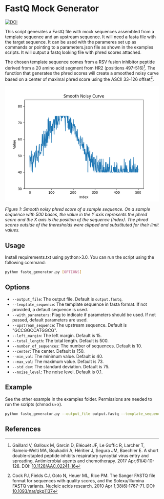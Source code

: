 # FastQ Mock Generator
<a href="https://zenodo.org/doi/10.5281/zenodo.10899656"><img src="https://zenodo.org/badge/756591816.svg" alt="DOI"></a>
  

This script generates a FastQ file with mock sequences assembled from a template sequence and an upstream sequence. It will need a fasta file with the target sequence. It can be used with the parameres set up as commands or pointing to a parameters.json file as shown in the examples scripts. It will output a fastq looking file with phred scores attached. 
  
The chosen template sequence comes from a RSV fusion inhibitor peptide derived from a 20 amino acid segment from HR2 (positions 497-516)[^1]. The function that generates the phred scores will create a smoothed noisy curve based on a center of maximal phred score using the ASCII 33-126 offset[^2]. 
  
![figure_1](./img/smooth_curve_example.png)

*Figure 1: Smooth noisy phred score of a sample sequence. On a sample sequence with 500 bases, the value in the Y axis represents the phred score and the X axis is the position of the sequence (Index). The phred scores outside of the theresholds were clipped and substituted for their limit values.*
  
## Usage
  
Install requirements.txt using python>3.0. You can run the script using the following command:
  
```bash
python fastq_generator.py [OPTIONS]
```
  
## Options
  
- `--output_file`: The output file. Default is `output.fastq`.
- `--template_sequence`: The template sequence in fasta format. If not provided, a default sequence is used.
- `--with_parameters`: Flag to indicate if parameters should be used. If not passed, default parameters are used.
- `--upstream_sequence`: The upstream sequence. Default is "GCCGGCCATGGCG".
- `--left_margin`: The left margin. Default is 15.
- `--total_length`: The total length. Default is 500.
- `--number_of_sequences`: The number of sequences. Default is 10.
- `--center`: The center. Default is 150.
- `--min_val`: The minimum value. Default is 40.
- `--max_val`: The maximum value. Default is 73.
- `--std_dev`: The standard deviation. Default is 75.
- `--noise_level`: The noise level. Default is 0.1.
  
## Example
See the other example in the examples folder. Permissions are needed to run the scripts (chmod u+x).
```bash
python fastq_generator.py --output_file output.fastq --template_sequence template.fasta --with_parameters --upstream_sequence GCCGGCCATGGCG --left_margin 15 --total_length 500 --number_of_sequences 10 --center 150 --min_val 40 --max_val 73 --std_dev 75 --noise_level 0.1
```
  
## References
[^1]: Gaillard V, Galloux M, Garcin D, Eléouët JF, Le Goffic R, Larcher T, Rameix-Welti MA, Boukadiri A, Héritier J, Segura JM, Baechler E. A short double-stapled peptide inhibits respiratory syncytial virus entry and spreading. Antimicrobial agents and chemotherapy. 2017 Apr;61(4):10-128. DOI: [10.1128/AAC.02241-16](https://doi.org/10.1128/AAC.02241-16)
[^2]: Cock PJ, Fields CJ, Goto N, Heuer ML, Rice PM. The Sanger FASTQ file format for sequences with quality scores, and the Solexa/Illumina FASTQ variants. Nucleic acids research. 2010 Apr 1;38(6):1767-71. DOI: [10.1093/nar/gkp1137](https://doi.org/10.1093/nar/gkp1137)